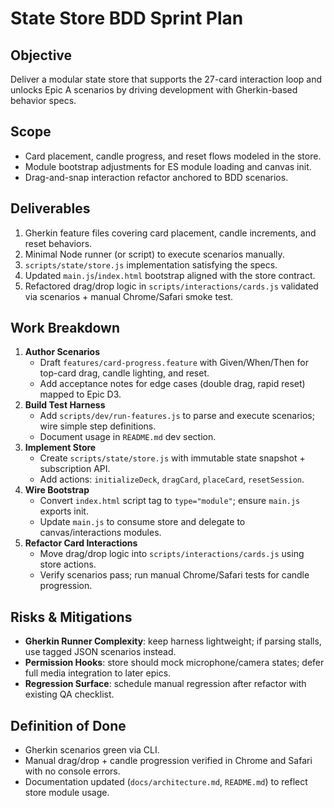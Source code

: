 # State Store BDD Sprint Plan

## Objective
Deliver a modular state store that supports the 27-card interaction loop and unlocks Epic A scenarios by driving development with Gherkin-based behavior specs.

## Scope
- Card placement, candle progress, and reset flows modeled in the store.
- Module bootstrap adjustments for ES module loading and canvas init.
- Drag-and-snap interaction refactor anchored to BDD scenarios.

## Deliverables
1. Gherkin feature files covering card placement, candle increments, and reset behaviors.
2. Minimal Node runner (or script) to execute scenarios manually.
3. `scripts/state/store.js` implementation satisfying the specs.
4. Updated `main.js`/`index.html` bootstrap aligned with the store contract.
5. Refactored drag/drop logic in `scripts/interactions/cards.js` validated via scenarios + manual Chrome/Safari smoke test.

## Work Breakdown
1. **Author Scenarios**
   - Draft `features/card-progress.feature` with Given/When/Then for top-card drag, candle lighting, and reset.
   - Add acceptance notes for edge cases (double drag, rapid reset) mapped to Epic D3.
2. **Build Test Harness**
   - Add `scripts/dev/run-features.js` to parse and execute scenarios; wire simple step definitions.
   - Document usage in `README.md` dev section.
3. **Implement Store**
   - Create `scripts/state/store.js` with immutable state snapshot + subscription API.
   - Add actions: `initializeDeck`, `dragCard`, `placeCard`, `resetSession`.
4. **Wire Bootstrap**
   - Convert `index.html` script tag to `type="module"`; ensure `main.js` exports init.
   - Update `main.js` to consume store and delegate to canvas/interactions modules.
5. **Refactor Card Interactions**
   - Move drag/drop logic into `scripts/interactions/cards.js` using store actions.
   - Verify scenarios pass; run manual Chrome/Safari tests for candle progression.

## Risks & Mitigations
- **Gherkin Runner Complexity**: keep harness lightweight; if parsing stalls, use tagged JSON scenarios instead.
- **Permission Hooks**: store should mock microphone/camera states; defer full media integration to later epics.
- **Regression Surface**: schedule manual regression after refactor with existing QA checklist.

## Definition of Done
- Gherkin scenarios green via CLI.
- Manual drag/drop + candle progression verified in Chrome and Safari with no console errors.
- Documentation updated (`docs/architecture.md`, `README.md`) to reflect store module usage.
